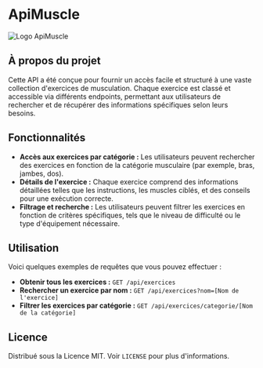 # ApiMuscle

![Logo ApiMuscle]([https://framasoft.org/nav/img/logo.png](https://upload.wikimedia.org/wikipedia/commons/thumb/e/e4/Emoji_u1f4aa.svg/768px-Emoji_u1f4aa.svg.png))

## À propos du projet

Cette API a été conçue pour fournir un accès facile et structuré à une vaste collection d'exercices de musculation. Chaque exercice est classé et accessible via différents endpoints, permettant aux utilisateurs de rechercher et de récupérer des informations spécifiques selon leurs besoins.

## Fonctionnalités

- **Accès aux exercices par catégorie :** Les utilisateurs peuvent rechercher des exercices en fonction de la catégorie musculaire (par exemple, bras, jambes, dos).
- **Détails de l'exercice :** Chaque exercice comprend des informations détaillées telles que les instructions, les muscles ciblés, et des conseils pour une exécution correcte.
- **Filtrage et recherche :** Les utilisateurs peuvent filtrer les exercices en fonction de critères spécifiques, tels que le niveau de difficulté ou le type d'équipement nécessaire.

## Utilisation

Voici quelques exemples de requêtes que vous pouvez effectuer :

- **Obtenir tous les exercices :**
```GET /api/exercices```
- **Rechercher un exercice par nom :**
```GET /api/exercices?nom=[Nom de l'exercice]```
- **Filtrer les exercices par catégorie :**
```GET /api/exercices/categorie/[Nom de la catégorie]```

## Licence

Distribué sous la Licence MIT. Voir `LICENSE` pour plus d'informations.


